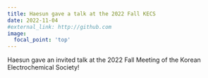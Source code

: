 ```yaml
---
title: Haesun gave a talk at the 2022 Fall KECS
date: 2022-11-04
#external_link: http://github.com
image:
  focal_point: 'top'
---
```


Haesun gave an invited talk at the 2022 Fall Meeting of the Korean Electrochemical Society!
<!--more-->
